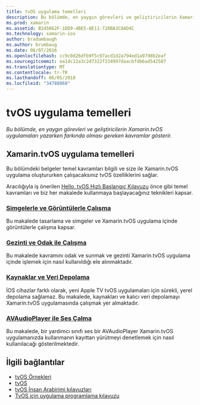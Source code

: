 ```yaml
---
title: tvOS uygulama temelleri
description: Bu bölümde, en yaygın görevleri ve geliştiricilerin Xamarin.tvOS uygulamaları yazarken farkında olması gereken kavramlar gösterir.
ms.prod: xamarin
ms.assetid: B245062F-1DD9-4BE5-8E11-728BA3C8AD4C
ms.technology: xamarin-ios
author: bradumbaugh
ms.author: brumbaug
ms.date: 06/07/2016
ms.openlocfilehash: cc9c0d26dfb9f5c97acd1d2a794ed1a9798b2eaf
ms.sourcegitcommit: ea1dc12a3c2d7322f234997daacbfdb6ad542507
ms.translationtype: MT
ms.contentlocale: tr-TR
ms.lasthandoff: 06/05/2018
ms.locfileid: "34788868"
---
```

# <a name="tvos-application-fundamentals"></a>tvOS uygulama temelleri

_Bu bölümde, en yaygın görevleri ve geliştiricilerin Xamarin.tvOS uygulamaları yazarken farkında olması gereken kavramlar gösterir._

<a name="Xamarin.tvOS-Application-Fundamentals" />

## <a name="xamarintvos-application-fundamentals"></a>Xamarin.tvOS uygulama temelleri

Bu bölümdeki belgeler temel kavramları bilgili ve size ile Xamarin.tvOS uygulama oluştururken çalışacaksınız tvOS özelliklerini sağlar.

Aracılığıyla iş önerilen [Hello, tvOS Hızlı Başlangıç Kılavuzu](~/ios/tvos/get-started/hello-tvos.md) önce gibi temel kavramları ve biz her makalede kullanmaya başlayacağınız teknikleri kapsar.

<a name="Working-with-Icons-and-Images" />

### <a name="working-with-icons-and-imagesiostvosapp-fundamentalsicons-imagesmd"></a>[Simgelerle ve Görüntülerle Çalışma](~/ios/tvos/app-fundamentals/icons-images.md)

Bu makalede tasarlama ve simgeler ve Xamarin.tvOS uygulama içinde görüntülerle çalışma kapsar.

<a name="Working-with-Navigation-and-Focus" />

### <a name="working-with-navigation-and-focusiostvosapp-fundamentalsnavigation-focusmd"></a>[Gezinti ve Odak ile Çalışma](~/ios/tvos/app-fundamentals/navigation-focus.md)

Bu makalede kavramını odak ve sunmak ve gezinti Xamarin.tvOS uygulama içinde işlemek için nasıl kullanıldığı ele alınmaktadır.

<a name="Resources-and-Data-Storage" />

### <a name="resources-and-data-storageiostvosapp-fundamentalsresources-data-storagemd"></a>[Kaynaklar ve Veri Depolama](~/ios/tvos/app-fundamentals/resources-data-storage.md)

İOS cihazlar farklı olarak, yeni Apple TV tvOS uygulamaları için sürekli, yerel depolama sağlamaz. Bu makalede, kaynakları ve kalıcı veri depolamayı Xamarin.tvOS uygulamasında çalışmak yer almaktadır.

<a name="Playing-Sound-with-AVAudioPlayer" />

### <a name="playing-sound-with-avaudioplayeriostvosapp-fundamentalssoundsmd"></a>[AVAudioPlayer ile Ses Çalma](~/ios/tvos/app-fundamentals/sounds.md)

Bu makalede, bir yardımcı sınıfı ses bir AVAudioPlayer Xamarin.tvOS uygulamanızda kullanmanın kayıttan yürütmeyi denetlemek için nasıl kullanılacağı gösterilmektedir.

## <a name="related-links"></a>İlgili bağlantılar

- [tvOS Örnekleri](https://developer.xamarin.com/samples/tvos/all/)
- [tvOS](https://developer.apple.com/tvos/)
- [tvOS İnsan Arabirimi kılavuzları](https://developer.apple.com/tvos/human-interface-guidelines/)
- [TvOS için uygulama programlama kılavuzu](https://developer.apple.com/library/prerelease/tvos/documentation/General/Conceptual/AppleTV_PG/)
